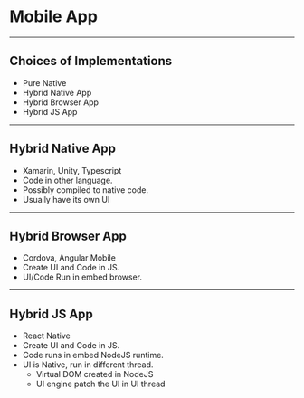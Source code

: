 # Mobile App

---

## Choices of Implementations

* Pure Native
* Hybrid Native App
* Hybrid Browser App
* Hybrid JS App

---

## Hybrid Native App

* Xamarin, Unity, Typescript
* Code in other language.
* Possibly compiled to native code.
* Usually have its own UI

---

## Hybrid Browser App

* Cordova, Angular Mobile
* Create UI and Code in JS.
* UI/Code Run in embed browser.

---

## Hybrid JS App

* React Native
* Create UI and Code in JS.
* Code runs in embed NodeJS runtime.
* UI is Native, run in different thread.
  * Virtual DOM created in NodeJS
  * UI engine patch the UI in UI thread

